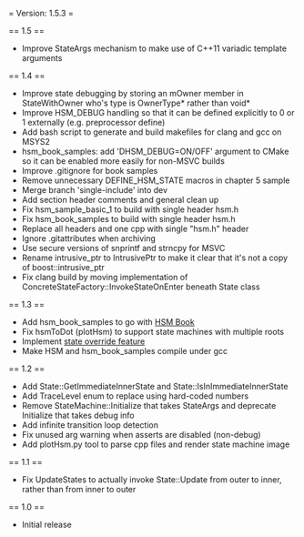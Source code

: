 = Version: 1.5.3 =

== 1.5 ==
- Improve StateArgs mechanism to make use of C++11 variadic template arguments

== 1.4 ==
- Improve state debugging by storing an mOwner member in StateWithOwner who's type is OwnerType* rather than void*
- Improve HSM_DEBUG handling so that it can be defined explicitly to 0 or 1 externally (e.g. preprocessor define)
- Add bash script to generate and build makefiles for clang and gcc on MSYS2
- hsm_book_samples: add 'DHSM_DEBUG=ON/OFF' argument to CMake so it can be enabled more easily for non-MSVC builds
- Improve .gitignore for book samples
- Remove unnecessary DEFINE_HSM_STATE macros in chapter 5 sample
- Merge branch 'single-include' into dev
- Add section header comments and general clean up
- Fix hsm_sample_basic_1 to build with single header hsm.h
- Fix hsm_book_samples to build with single header hsm.h
- Replace all headers and one cpp with single "hsm.h" header
- Ignore .gitattributes when archiving
- Use secure versions of snprintf and strncpy for MSVC
- Rename intrusive_ptr to IntrusivePtr to make it clear that it's not a copy of boost::intrusive_ptr
- Fix clang build by moving implementation of ConcreteStateFactory::InvokeStateOnEnter beneath State class

== 1.3 ==
- Add hsm_book_samples to go with [HSM Book](https://github.com/amaiorano/hsm/wiki)
- Fix hsmToDot (plotHsm) to support state machines with multiple roots
- Implement [state override feature](https://github.com/amaiorano/hsm/wiki/Chapter-4.-Advanced-Techniques#sharing-state-machines-state-overrides)
- Make HSM and hsm_book_samples compile under gcc

== 1.2 ==
- Add State::GetImmediateInnerState<StateType> and State::IsInImmediateInnerState<StateType>
- Add TraceLevel enum to replace using hard-coded numbers
- Remove StateMachine::Initialize that takes StateArgs and deprecate Initialize that takes debug info
- Add infinite transition loop detection
- Fix unused arg warning when asserts are disabled (non-debug)
- Add plotHsm.py tool to parse cpp files and render state machine image

== 1.1 ==
- Fix UpdateStates to actually invoke State::Update from outer to inner, rather than from inner to outer

== 1.0 ==
- Initial release
